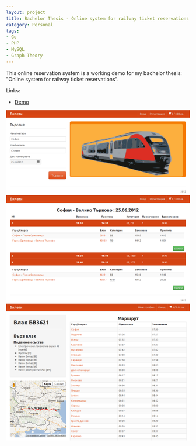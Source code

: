 ```yaml
---
layout: project
title: Bachelor Thesis - Online system for railway ticket reservations
category: Personal
tags: 
- Go
- PHP
- MySQL
- Graph Theory
---
```


This online reservation system is a working demo for my bachelor thesis: "Online system for railway ticket reservations".

Links:

- [Demo](http://bileti.phpfogapp.com/)

![Front page](/img/thesis_1.png)
![Choose Route](/img/thesis_2.png)
![Route Information](/img/thesis_3.png)